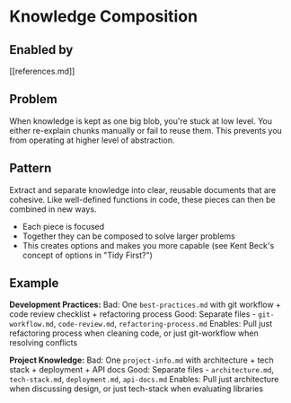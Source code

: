 # Knowledge Composition

## Enabled by
[[references.md]]

## Problem
When knowledge is kept as one big blob, you're stuck at low level.
You either re-explain chunks manually or fail to reuse them.
This prevents you from operating at higher level of abstraction.

## Pattern
Extract and separate knowledge into clear, reusable documents that are cohesive.
Like well-defined functions in code, these pieces can then be combined in new ways.
- Each piece is focused
- Together they can be composed to solve larger problems
- This creates options and makes you more capable (see Kent Beck's concept of options in "Tidy First?")

## Example

**Development Practices:**
Bad: One `best-practices.md` with git workflow + code review checklist + refactoring process
Good: Separate files - `git-workflow.md`, `code-review.md`, `refactoring-process.md`
Enables: Pull just refactoring process when cleaning code, or just git-workflow when resolving conflicts

**Project Knowledge:**
Bad: One `project-info.md` with architecture + tech stack + deployment + API docs
Good: Separate files - `architecture.md`, `tech-stack.md`, `deployment.md`, `api-docs.md`
Enables: Pull just architecture when discussing design, or just tech-stack when evaluating libraries